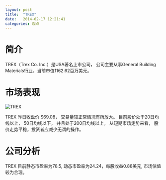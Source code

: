 ```yaml
---
layout: post
title:  "TREX"
date:   2014-02-17 12:21:41
categories: 观点
---
```


# 简介
TREX（Trex Co. Inc.）是USA著名上市公司，
公司主要从事General Building Materials行业，当前市值1162.62百万美元。

# 市场表现

![TREX](http://finviz.com/chart.ashx?t=TREX&ty=c&ta=1&p=d&s=l)

TREX 昨日收盘价 $69.08，
交易量较正常情况有所放大。
目前股价处于20日均线以上，
50日均线以下，
并且处于200日均线以上。
从短期市场走势来看，
股价走势平稳，投资者应减少无谓的操作。

# 公司分析
TREX 目前静态市盈率为78.5, 动态市盈率为24.24，每股收益0.88美元,
市场估值较为合理。
